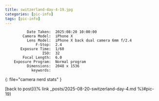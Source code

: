 ```yaml
---
title: switzerland-day-4-19.jpg
categories: [pic-info]
tags: [pic-info]
---
```


```text
          Date Taken:  2025:08:20 10:00:00
        Camera Model:  iPhone X
          Lens Model:  iPhone X back dual camera 6mm f/2.4
              F-Stop:  2.4
       Exposure Time:  1/60
                 ISO:  32
        Focal Length:  6.0
    Exposure Program:  Normal program
          Dimensions:  2048 x 1536
            keywords:  
```
{: file="camera nerd stats" }

[back to post]({% link _posts/2025-08-20-switzerland-day-4.md %}#pic-19)